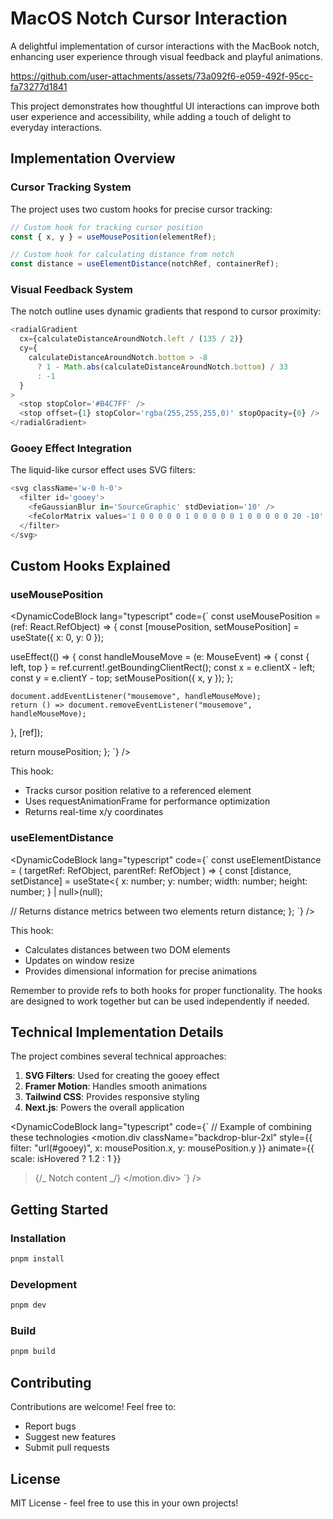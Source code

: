 # MacOS Notch Cursor Interaction

A delightful implementation of cursor interactions with the MacBook notch, enhancing user experience through visual feedback and playful animations.


https://github.com/user-attachments/assets/73a092f6-e059-492f-95cc-fa73277d1841


<Callout type="info">
This project demonstrates how thoughtful UI interactions can improve both user experience and accessibility, while adding a touch of delight to everyday interactions.
</Callout>

## Implementation Overview

<Steps>
<Step>

### Cursor Tracking System

The project uses two custom hooks for precise cursor tracking:

```typescript
// Custom hook for tracking cursor position
const { x, y } = useMousePosition(elementRef);

// Custom hook for calculating distance from notch
const distance = useElementDistance(notchRef, containerRef);
```

</Step>

<Step>

### Visual Feedback System

The notch outline uses dynamic gradients that respond to cursor proximity:

```typescript
<radialGradient
  cx={calculateDistanceAroundNotch.left / (135 / 2)}
  cy={
    calculateDistanceAroundNotch.bottom > -8
      ? 1 - Math.abs(calculateDistanceAroundNotch.bottom) / 33
      : -1
  }
>
  <stop stopColor='#B4C7FF' />
  <stop offset={1} stopColor='rgba(255,255,255,0)' stopOpacity={0} />
</radialGradient>
```

</Step>

<Step>

### Gooey Effect Integration

The liquid-like cursor effect uses SVG filters:

```typescript
<svg className='w-0 h-0'>
  <filter id='gooey'>
    <feGaussianBlur in='SourceGraphic' stdDeviation='10' />
    <feColorMatrix values='1 0 0 0 0 0 1 0 0 0 0 0 1 0 0 0 0 0 20 -10' />
  </filter>
</svg>
```

</Step>
</Steps>

## Custom Hooks Explained

### useMousePosition

<DynamicCodeBlock lang="typescript" code={`
const useMousePosition = (ref: React.RefObject<HTMLDivElement>) => {
const [mousePosition, setMousePosition] = useState({ x: 0, y: 0 });

useEffect(() => {
const handleMouseMove = (e: MouseEvent) => {
const { left, top } = ref.current!.getBoundingClientRect();
const x = e.clientX - left;
const y = e.clientY - top;
setMousePosition({ x, y });
};

    document.addEventListener("mousemove", handleMouseMove);
    return () => document.removeEventListener("mousemove", handleMouseMove);

}, [ref]);

return mousePosition;
};
`} />

This hook:

- Tracks cursor position relative to a referenced element
- Uses requestAnimationFrame for performance optimization
- Returns real-time x/y coordinates

### useElementDistance

<DynamicCodeBlock lang="typescript" code={`
const useElementDistance = (
targetRef: RefObject<any>,
parentRef: RefObject<HTMLElement>
) => {
const [distance, setDistance] = useState<{
x: number;
y: number;
width: number;
height: number;
} | null>(null);

// Returns distance metrics between two elements
return distance;
};
`} />

This hook:

- Calculates distances between two DOM elements
- Updates on window resize
- Provides dimensional information for precise animations

<Callout type="warning">
Remember to provide refs to both hooks for proper functionality. The hooks are designed to work together but can be used independently if needed.
</Callout>

## Technical Implementation Details

The project combines several technical approaches:

1. **SVG Filters**: Used for creating the gooey effect
2. **Framer Motion**: Handles smooth animations
3. **Tailwind CSS**: Provides responsive styling
4. **Next.js**: Powers the overall application

<DynamicCodeBlock lang="typescript" code={`
// Example of combining these technologies
<motion.div
className="backdrop-blur-2xl"
style={{
    filter: "url(#gooey)",
    x: mousePosition.x,
    y: mousePosition.y
  }}
animate={{
    scale: isHovered ? 1.2 : 1
  }}

> {/_ Notch content _/}
> </motion.div>
> `} />

## Getting Started

<Steps>
<Step>

### Installation

```bash
pnpm install
```

</Step>

<Step>

### Development

```bash
pnpm dev
```

</Step>

<Step>

### Build

```bash
pnpm build
```

</Step>
</Steps>

## Contributing

Contributions are welcome! Feel free to:

- Report bugs
- Suggest new features
- Submit pull requests

## License

MIT License - feel free to use this in your own projects!
